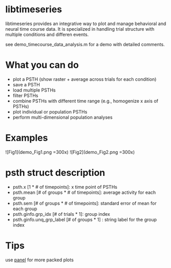 # libtimeseries
libtimeseries provides an integrative way to plot and manage behavioral and neural time course data. It is specialized in handling trial structure with multiple conditions and differen events.

see demo_timecourse_data_analysis.m for a demo with detailed comments.

# What you can do

- plot a PSTH (show raster + average across trials for each condition)
- save a PSTH
- load multiple PSTHs
- filter PSTHs
- combine PSTHs with different time range (e.g., homogenize x axis of PSTHs)
- plot individual or population PSTHs
- perform multi-dimensional population analyses

# Examples

![Fig1](demo_Fig1.png =300x) ![Fig2](demo_Fig2.png =300x)

# psth struct description
- psth.x [1 * # of timepoints]: x time point of PSTHs
- psth.mean [# of groups * # of timepoints]: average activity for each group
- psth.sem [# of groups * # of timepoints]: standard error of mean for each group
- psth.ginfo.grp_idx [# of trials * 1]: group index
- psth.ginfo.unq_grp_label [# of groups * 1] : string label for the group index

# Tips

use [panel](https://www.mathworks.com/matlabcentral/fileexchange/20003-panel) for more packed plots
